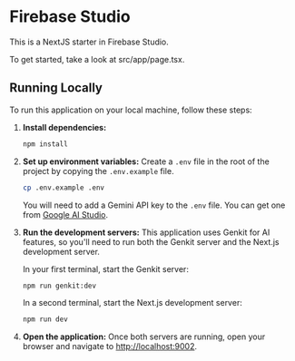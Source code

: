 # Firebase Studio

This is a NextJS starter in Firebase Studio.

To get started, take a look at src/app/page.tsx.

## Running Locally

To run this application on your local machine, follow these steps:

1.  **Install dependencies:**
    ```bash
    npm install
    ```

2.  **Set up environment variables:**
    Create a `.env` file in the root of the project by copying the `.env.example` file.
    ```bash
    cp .env.example .env
    ```
    You will need to add a Gemini API key to the `.env` file. You can get one from [Google AI Studio](https://aistudio.google.com/app/apikey).

3.  **Run the development servers:**
    This application uses Genkit for AI features, so you'll need to run both the Genkit server and the Next.js development server.

    In your first terminal, start the Genkit server:
    ```bash
    npm run genkit:dev
    ```

    In a second terminal, start the Next.js development server:
    ```bash
    npm run dev
    ```

4.  **Open the application:**
    Once both servers are running, open your browser and navigate to [http://localhost:9002](http://localhost:9002).
